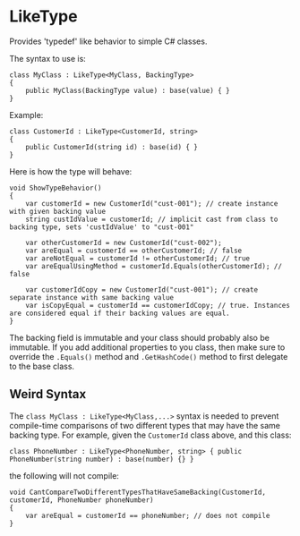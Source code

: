 # LikeType

Provides 'typedef' like behavior to simple C# classes.

The syntax to use is:

    class MyClass : LikeType<MyClass, BackingType>
    {
        public MyClass(BackingType value) : base(value) { }
    }

Example:

    class CustomerId : LikeType<CustomerId, string>
    {
        public CustomerId(string id) : base(id) { }
    }

    
Here is how the type will behave:

    void ShowTypeBehavior()
    {
        var customerId = new CustomerId("cust-001"); // create instance with given backing value
        string custIdValue = customerId; // implicit cast from class to backing type, sets 'custIdValue' to "cust-001"
        
        var otherCustomerId = new CustomerId("cust-002");
        var areEqual = customerId == otherCustomerId; // false
        var areNotEqual = customerId != otherCustomerId; // true
        var areEqualUsingMethod = customerId.Equals(otherCustomerId); // false
        
        var customerIdCopy = new CustomerId("cust-001"); // create separate instance with same backing value
        var isCopyEqual = customerId == customerIdCopy; // true. Instances are considered equal if their backing values are equal.
    }

The backing field is immutable and your class should probably also be immutable. If you add additional properties to you class, then make sure to override the `.Equals()` method and `.GetHashCode()` method to first delegate to the base class.

## Weird Syntax

The `class MyClass : LikeType<MyClass,...>` syntax is needed to prevent compile-time comparisons of two different types that may have the same backing type. For example, given the `CustomerId` class above, and this class:

    class PhoneNumber : LikeType<PhoneNumber, string> { public PhoneNumber(string number) : base(number) {} }
    
the following will not compile:

    void CantCompareTwoDifferentTypesThatHaveSameBacking(CustomerId, customerId, PhoneNumber phoneNumber)
    {
        var areEqual = customerId == phoneNumber; // does not compile
    }